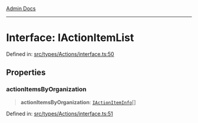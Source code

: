 [Admin Docs](/)

***

# Interface: IActionItemList

Defined in: [src/types/Actions/interface.ts:50](https://github.com/PalisadoesFoundation/talawa-admin/blob/main/src/types/Actions/interface.ts#L50)

## Properties

### actionItemsByOrganization

> **actionItemsByOrganization**: [`IActionItemInfo`](IActionItemInfo.md)[]

Defined in: [src/types/Actions/interface.ts:51](https://github.com/PalisadoesFoundation/talawa-admin/blob/main/src/types/Actions/interface.ts#L51)
